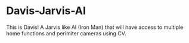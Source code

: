 # Davis-Jarvis-AI
This is Davis! A Jarvis like AI (Iron Man) that will have access to multiple home functions and perimiter cameras using CV. 

